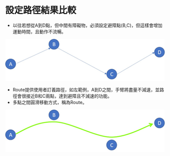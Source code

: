 # 設定路徑結果比較

* 以往若想從A到D點，但中間有障礙物，必須設定避障點\(B,C\)，但這樣會增加運動時間，且動作不流暢。

![&#x8DEF;&#x5F91;&#x898F;&#x5283;&#x8DEF;&#x7DDA;\(&#x672A;&#x958B;&#x555F;\)](../../../.gitbook/assets/lu-jing-gui-hua-bi-jiao-1.jpg)

* Route提供使用者訂義路徑，如左範例，A到D之間，手臂將盡量不減速，並路徑會很接近B和C兩點，達到避障且不減速的功能。
* 多點之間圓滑移動方式，稱為Route。

![&#x8DEF;&#x7D93;&#x898F;&#x5283;&#x8DEF;&#x7DDA;\(&#x5DF2;&#x958B;&#x555F;\)](../../../.gitbook/assets/lu-jing-gui-hua-bi-jiao-2.jpg)

